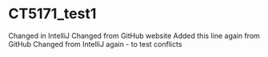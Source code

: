 # CT5171_test1
Changed in IntelliJ
Changed from GitHub website
Added this line again from GitHub
Changed from IntelliJ again - to test conflicts